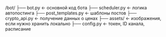/bot/
├── bot.py                 ← основной код бота
├── scheduler.py           ← логика автопостинга
├── post_templates.py      ← шаблоны постов
├── crypto_api.py          ← получение данных о ценах
├── assets/                ← изображения, если нужно хранить локально
├── config.py              ← токен, ID канала, расписание
